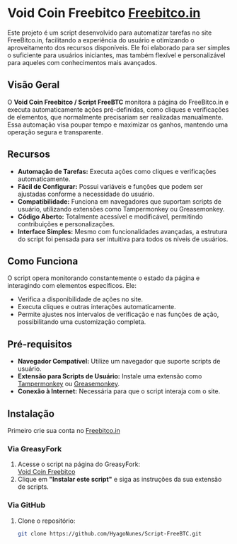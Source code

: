 # Void Coin Freebitco [Freebitco.in](https://freebitco.in/?r=1393623)

Este projeto é um script desenvolvido para automatizar tarefas no site FreeBitco.in, facilitando a experiência do usuário e otimizando o aproveitamento dos recursos disponíveis. Ele foi elaborado para ser simples o suficiente para usuários iniciantes, mas também flexível e personalizável para aqueles com conhecimentos mais avançados.

## Visão Geral

O **Void Coin Freebitco / Script FreeBTC** monitora a página do FreeBitco.in e executa automaticamente ações pré-definidas, como cliques e verificações de elementos, que normalmente precisariam ser realizadas manualmente. Essa automação visa poupar tempo e maximizar os ganhos, mantendo uma operação segura e transparente.

## Recursos

- **Automação de Tarefas:** Executa ações como cliques e verificações automaticamente.
- **Fácil de Configurar:** Possui variáveis e funções que podem ser ajustadas conforme a necessidade do usuário.
- **Compatibilidade:** Funciona em navegadores que suportam scripts de usuário, utilizando extensões como Tampermonkey ou Greasemonkey.
- **Código Aberto:** Totalmente acessível e modificável, permitindo contribuições e personalizações.
- **Interface Simples:** Mesmo com funcionalidades avançadas, a estrutura do script foi pensada para ser intuitiva para todos os níveis de usuários.

## Como Funciona

O script opera monitorando constantemente o estado da página e interagindo com elementos específicos. Ele:
- Verifica a disponibilidade de ações no site.
- Executa cliques e outras interações automaticamente.
- Permite ajustes nos intervalos de verificação e nas funções de ação, possibilitando uma customização completa.

## Pré-requisitos

- **Navegador Compatível:** Utilize um navegador que suporte scripts de usuário.
- **Extensão para Scripts de Usuário:** Instale uma extensão como [Tampermonkey](https://www.tampermonkey.net/) ou [Greasemonkey](https://www.greasespot.net/).
- **Conexão à Internet:** Necessária para que o script interaja com o site.

## Instalação
 Primeiro crie sua conta no [Freebitco.in](https://freebitco.in/?r=1393623)
### Via GreasyFork

1. Acesse o script na página do GreasyFork:  
   [Void Coin Freebitco](https://greasyfork.org/pt-BR/scripts/493924-void-coin-freebitco)
2. Clique em **"Instalar este script"** e siga as instruções da sua extensão de scripts.

### Via GitHub

1. Clone o repositório:
   ```bash
   git clone https://github.com/HyagoNunes/Script-FreeBTC.git
